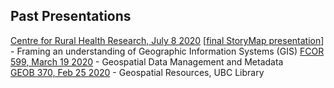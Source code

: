 ## Past Presentations

[Centre for Rural Health Research, July 8 2020](https://ubc-lib-geo.github.io/presentations/crhr.html) [[final StoryMap presentation](https://arcg.is/1LX1180)] - Framing an understanding of Geographic Information Systems (GIS)
[FCOR 599, March 19 2020](https://ubc-lib-geo.github.io/presentations/fcor599) - Geospatial Data Management and Metadata    
[GEOB 370, Feb 25 2020](https://ubc-lib-geo.github.io/presentations/geob370) - Geospatial Resources, UBC Library    
